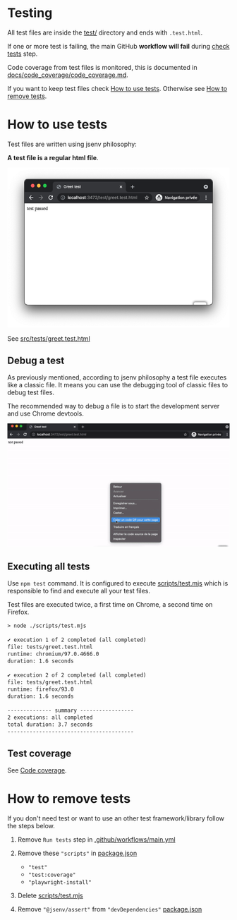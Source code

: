 <!-- https://github.com/github/docs/blob/main/tests/README.md -->

# Testing

All test files are inside the [test/](../../src/tests/) directory and ends with `.test.html`.

If one or more test is failing, the main GitHub **workflow will fail** during [check tests](../../.github/workflows/main.yml#L44) step.

Code coverage from test files is monitored, this is documented in [docs/code_coverage/code_coverage.md](../code_coverage/code_coverage.md#code-coverage).

If you want to keep test files check [How to use tests](#How-to-use-tests). Otherwise see [How to remove tests](#How-to-remove-tests).

# How to use tests

Test files are written using jsenv philosophy:

**A test file is a regular html file**.

![stuff](./greet_test_chrome.png)

See [src/tests/greet.test.html](../../src/tests/greet.test.html)

## Debug a test

As previously mentioned, according to jsenv philosophy a test file executes like a classic file. It means you can use the debugging tool of classic files to debug test files.

The recommended way to debug a file is to start the development server and use Chrome devtools.

![Screencast test with chrome devtools](./test_chrome_devtools.gif)

## Executing all tests

Use `npm test` command. It is configured to execute [scripts/test.mjs](../../scripts/test.mjs) which is responsible to find and execute all your test files.

Test files are executed twice, a first time on Chrome, a second time on Firefox.

```console
> node ./scripts/test.mjs

✔ execution 1 of 2 completed (all completed)
file: tests/greet.test.html
runtime: chromium/97.0.4666.0
duration: 1.6 seconds

✔ execution 2 of 2 completed (all completed)
file: tests/greet.test.html
runtime: firefox/93.0
duration: 1.6 seconds

-------------- summary -----------------
2 executions: all completed
total duration: 3.7 seconds
----------------------------------------
```

## Test coverage

See [Code coverage](../docs/code_coverage/readme.md#Code-coverage).

# How to remove tests

If you don't need test or want to use an other test framework/library follow the steps below.

1. Remove `Run tests` step in [.github/workflows/main.yml](../../.github/workflows/main.yml#L40)
2. Remove these `"scripts"` in [package.json](../../package.json#L26)

   - `"test"`
   - `"test:coverage"`
   - `"playwright-install"`

3. Delete [scripts/test.mjs](../../scripts/test.mjs)
4. Remove `"@jsenv/assert"` from `"devDependencies"` [package.json](../../package.json#L44)
